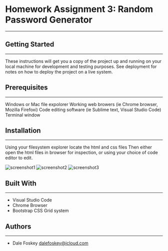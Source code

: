 # Homework Assignment 3: Random Password Generator
---

## Getting Started
---
These instructions will get you a copy of the project up and running on your local machine for development and testing purposes. See deployment for notes on how to deploy the project on a live system.

## Prerequisites
---
Windows or Mac file expolorer
Working web browers (ie Chrome browser, Mozilla Firefoxi)
Code editing software (ie Sublime text, Visual Studio Code)
Terminal window

## Installation
---
Using your filesystem explorer locate the html and css files
Then either open the html files in browser for inspection, or using your choice of code editor to edit.

![screenshot1](assets/images/ss1.png)
![screenshot2](assets/images/ss2.png)
![screenshot3](assets/images/ss3.png)





## Built With
---
- Visual Studio Code
- Chrome Browser
- Bootstrap CSS Grid system

## Authors
---
- Dale Foskey  dalefoskey@icloud.com
